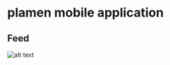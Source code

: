 # plamen mobile application


## Feed
![alt text][img1]


[img1]: https://github.com/demac44/plamen/blob/master/src/Assets/images/feed.png
